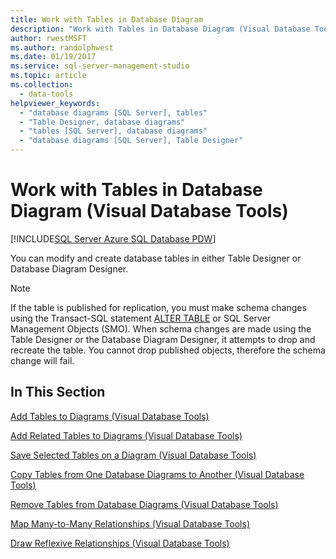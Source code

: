 ```yaml
---
title: Work with Tables in Database Diagram
description: "Work with Tables in Database Diagram (Visual Database Tools). Learn how to modify and create database tables using Table Designer or Database Diagram Designer."
author: rwestMSFT
ms.author: randolphwest
ms.date: 01/19/2017
ms.service: sql-server-management-studio
ms.topic: article
ms.collection:
  - data-tools
helpviewer_keywords:
  - "database diagrams [SQL Server], tables"
  - "Table Designer, database diagrams"
  - "tables [SQL Server], database diagrams"
  - "database diagrams [SQL Server], Table Designer"
---
```


# Work with Tables in Database Diagram (Visual Database Tools)

[!INCLUDE[SQL Server Azure SQL Database PDW](../includes/applies-to-version/sql-asdb-asdbmi-pdw.md)]

You can modify and create database tables in either Table Designer or Database Diagram Designer.  
  
> [!NOTE]  
> If the table is published for replication, you must make schema changes using the Transact-SQL statement [ALTER TABLE](/sql/t-sql/statements/alter-table-transact-sql) or SQL Server Management Objects (SMO). When schema changes are made using the Table Designer or the Database Diagram Designer, it attempts to drop and recreate the table. You cannot drop published objects, therefore the schema change will fail.  
  
## In This Section

[Add Tables to Diagrams &#40;Visual Database Tools&#41;](add-tables-to-diagrams-visual-database-tools.md)  
  
[Add Related Tables to Diagrams &#40;Visual Database Tools&#41;](add-related-tables-to-diagrams-visual-database-tools.md)  
  
[Save Selected Tables on a Diagram &#40;Visual Database Tools&#41;](save-selected-tables-on-a-diagram-visual-database-tools.md)  
  
[Copy Tables from One Database Diagrams to Another &#40;Visual Database Tools&#41;](copy-tables-from-one-database-diagrams-to-another-visual-database-tools.md)  
  
[Remove Tables from Database Diagrams &#40;Visual Database Tools&#41;](remove-tables-from-database-diagrams-visual-database-tools.md)  
  
[Map Many-to-Many Relationships &#40;Visual Database Tools&#41;](map-many-to-many-relationships-visual-database-tools.md)  
  
[Draw Reflexive Relationships &#40;Visual Database Tools&#41;](draw-reflexive-relationships-visual-database-tools.md)
